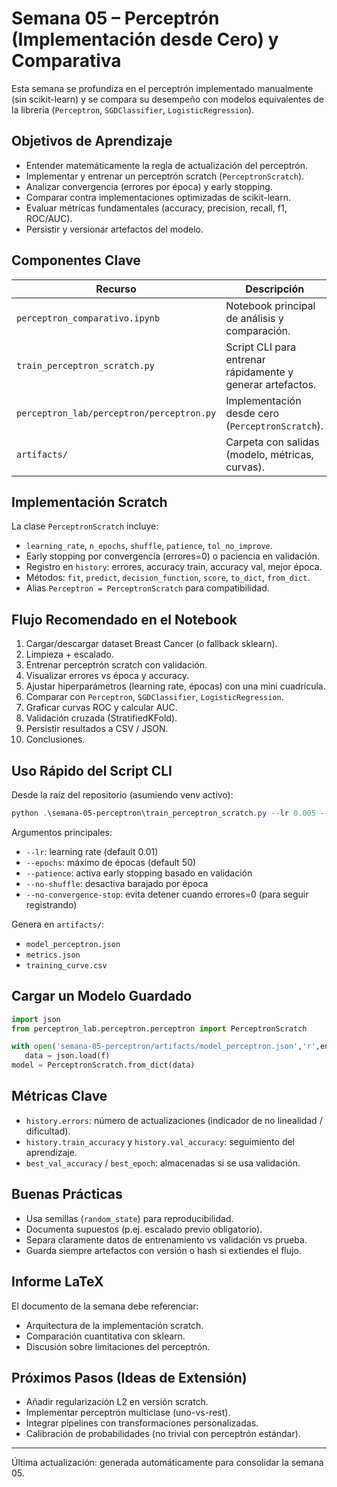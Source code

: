 # Semana 05 – Perceptrón (Implementación desde Cero) y Comparativa

Esta semana se profundiza en el perceptrón implementado manualmente (sin scikit-learn) y se compara su desempeño con modelos equivalentes de la librería (`Perceptron`, `SGDClassifier`, `LogisticRegression`).

## Objetivos de Aprendizaje
- Entender matemáticamente la regla de actualización del perceptrón.
- Implementar y entrenar un perceptrón scratch (`PerceptronScratch`).
- Analizar convergencia (errores por época) y early stopping.
- Comparar contra implementaciones optimizadas de scikit-learn.
- Evaluar métricas fundamentales (accuracy, precision, recall, f1, ROC/AUC).
- Persistir y versionar artefactos del modelo.

## Componentes Clave
| Recurso | Descripción |
|---------|-------------|
| `perceptron_comparativo.ipynb` | Notebook principal de análisis y comparación. |
| `train_perceptron_scratch.py` | Script CLI para entrenar rápidamente y generar artefactos. |
| `perceptron_lab/perceptron/perceptron.py` | Implementación desde cero (`PerceptronScratch`). |
| `artifacts/` | Carpeta con salidas (modelo, métricas, curvas). |

## Implementación Scratch
La clase `PerceptronScratch` incluye:
- `learning_rate`, `n_epochs`, `shuffle`, `patience`, `tol_no_improve`.
- Early stopping por convergencia (errores=0) o paciencia en validación.
- Registro en `history`: errores, accuracy train, accuracy val, mejor época.
- Métodos: `fit`, `predict`, `decision_function`, `score`, `to_dict`, `from_dict`.
- Alias `Perceptron = PerceptronScratch` para compatibilidad.

## Flujo Recomendado en el Notebook
1. Cargar/descargar dataset Breast Cancer (o fallback sklearn).
2. Limpieza + escalado.
3. Entrenar perceptrón scratch con validación.
4. Visualizar errores vs época y accuracy.
5. Ajustar hiperparámetros (learning rate, épocas) con una mini cuadrícula.
6. Comparar con `Perceptron`, `SGDClassifier`, `LogisticRegression`.
7. Graficar curvas ROC y calcular AUC.
8. Validación cruzada (StratifiedKFold).
9. Persistir resultados a CSV / JSON.
10. Conclusiones.

## Uso Rápido del Script CLI
Desde la raíz del repositorio (asumiendo venv activo):

```powershell
python .\semana-05-perceptron\train_perceptron_scratch.py --lr 0.005 --epochs 80 --patience 10 --verbose
```

Argumentos principales:
- `--lr`: learning rate (default 0.01)
- `--epochs`: máximo de épocas (default 50)
- `--patience`: activa early stopping basado en validación
- `--no-shuffle`: desactiva barajado por época
- `--no-convergence-stop`: evita detener cuando errores=0 (para seguir registrando)

Genera en `artifacts/`:
- `model_perceptron.json`
- `metrics.json`
- `training_curve.csv`

## Cargar un Modelo Guardado
```python
import json
from perceptron_lab.perceptron.perceptron import PerceptronScratch

with open('semana-05-perceptron/artifacts/model_perceptron.json','r',encoding='utf-8') as f:
   data = json.load(f)
model = PerceptronScratch.from_dict(data)
```

## Métricas Clave
- `history.errors`: número de actualizaciones (indicador de no linealidad / dificultad).
- `history.train_accuracy` y `history.val_accuracy`: seguimiento del aprendizaje.
- `best_val_accuracy` / `best_epoch`: almacenadas si se usa validación.

## Buenas Prácticas
- Usa semillas (`random_state`) para reproducibilidad.
- Documenta supuestos (p.ej. escalado previo obligatorio).
- Separa claramente datos de entrenamiento vs validación vs prueba.
- Guarda siempre artefactos con versión o hash si extiendes el flujo.

## Informe LaTeX
El documento de la semana debe referenciar:
- Arquitectura de la implementación scratch.
- Comparación cuantitativa con sklearn.
- Discusión sobre limitaciones del perceptrón.

## Próximos Pasos (Ideas de Extensión)
- Añadir regularización L2 en versión scratch.
- Implementar perceptrón multiclase (uno-vs-rest).
- Integrar pipelines con transformaciones personalizadas.
- Calibración de probabilidades (no trivial con perceptrón estándar).

---
Última actualización: generada automáticamente para consolidar la semana 05.
